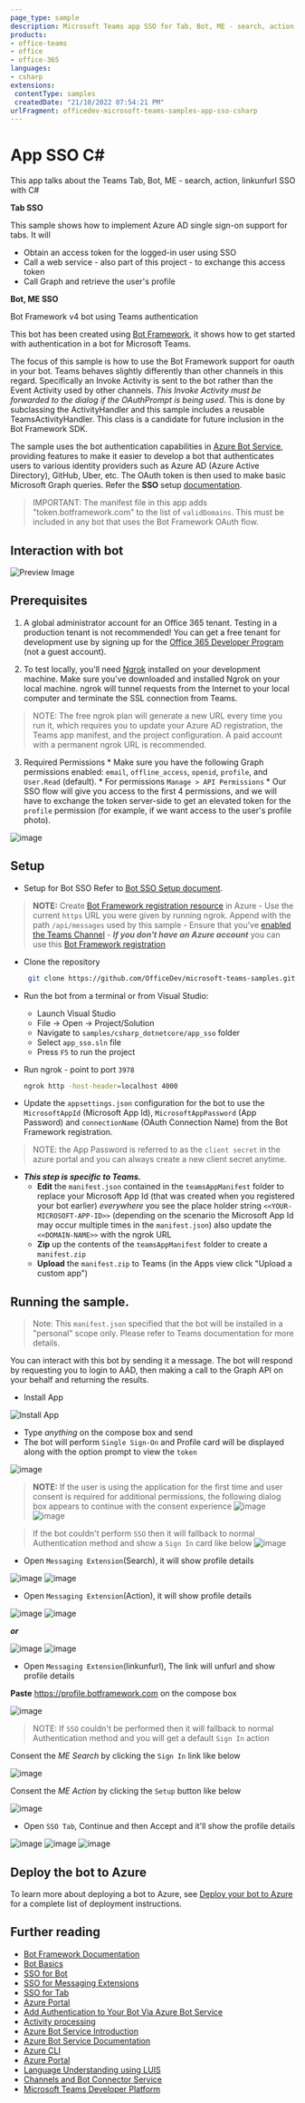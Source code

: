 ```yaml
---
page_type: sample
description: Microsoft Teams app SSO for Tab, Bot, ME - search, action, linkunfurl
products:
- office-teams
- office
- office-365
languages:
- csharp
extensions:
 contentType: samples
 createdDate: "21/10/2022 07:54:21 PM"
urlFragment: officedev-microsoft-teams-samples-app-sso-csharp
---
```


# App SSO C#

This app talks about the Teams Tab, Bot, ME - search, action, linkunfurl SSO with C#

__Tab SSO__

This sample shows how to implement Azure AD single sign-on support for tabs. It will

- Obtain an access token for the logged-in user using SSO
- Call a web service - also part of this project - to exchange this access token
- Call Graph and retrieve the user's profile

__Bot, ME SSO__

Bot Framework v4 bot using Teams authentication

This bot has been created using [Bot Framework](https://dev.botframework.com), it shows how to get started with authentication in a bot for Microsoft Teams.

The focus of this sample is how to use the Bot Framework support for oauth in your bot. Teams behaves slightly differently than other channels in this regard. Specifically an Invoke Activity is sent to the bot rather than the Event Activity used by other channels. _This Invoke Activity must be forwarded to the dialog if the OAuthPrompt is being used._ This is done by subclassing the ActivityHandler and this sample includes a reusable TeamsActivityHandler. This class is a candidate for future inclusion in the Bot Framework SDK.

The sample uses the bot authentication capabilities in [Azure Bot Service](https://docs.botframework.com), providing features to make it easier to develop a bot that authenticates users to various identity providers such as Azure AD (Azure Active Directory), GitHub, Uber, etc. The OAuth token is then used to make basic Microsoft Graph queries. Refer the **SSO** setup [documentation](https://docs.microsoft.com/en-us/microsoftteams/platform/bots/how-to/authentication/add-authentication?tabs=dotnet%2Cdotnet-sample).

> IMPORTANT: The manifest file in this app adds "token.botframework.com" to the list of `validDomains`. This must be included in any bot that uses the Bot Framework OAuth flow.

## Interaction with bot

![Preview Image](Images/PreviewAppSSOCsharp.gif)

## Prerequisites

1. A global administrator account for an Office 365 tenant. Testing in a production tenant is not recommended! You can get a free tenant for development use by signing up for the [Office 365 Developer Program](https://developer.microsoft.com/en-us/microsoft-365/dev-program) (not a guest account).


2. To test locally, you'll need [Ngrok](https://ngrok.com/) installed on your development machine.
Make sure you've downloaded and installed Ngrok on your local machine. ngrok will tunnel requests from the Internet to your local computer and terminate the SSL connection from Teams.

> NOTE: The free ngrok plan will generate a new URL every time you run it, which requires you to update your Azure AD registration, the Teams app manifest, and the project configuration. A paid account with a permanent ngrok URL is recommended.

3. Required Permissions
        * Make sure you have the following Graph permissions enabled: `email`, `offline_access`, `openid`, `profile`, and `User.Read` (default).
        * For permissions `Manage > API Permissions`
        * Our SSO flow will give you access to the first 4 permissions, and we will have to exchange the token server-side to get an elevated token for the `profile` permission (for example, if we want access to the user's profile photo).
        
![image](https://user-images.githubusercontent.com/85108465/121638666-f80f4980-caa8-11eb-9b75-09b0e86c6d6a.png)

## Setup

- Setup for Bot SSO
Refer to [Bot SSO Setup document](https://github.com/OfficeDev/Microsoft-Teams-Samples/blob/main/samples/bot-conversation-sso-quickstart/BotSSOSetup.md).

> **NOTE:**
Create [Bot Framework registration resource](https://docs.microsoft.com/en-us/azure/bot-service/bot-service-quickstart-registration) in Azure
    - Use the current `https` URL you were given by running ngrok. Append with the path `/api/messages` used by this sample
    - Ensure that you've [enabled the Teams Channel](https://docs.microsoft.com/en-us/azure/bot-service/channel-connect-teams?view=azure-bot-service-4.0)
    - __*If you don't have an Azure account*__ you can use this [Bot Framework registration](https://docs.microsoft.com/en-us/microsoftteams/platform/bots/how-to/create-a-bot-for-teams#register-your-web-service-with-the-bot-framework)

-  Clone the repository
   ```bash
    git clone https://github.com/OfficeDev/microsoft-teams-samples.git
    ```
-  Run the bot from a terminal or from Visual Studio:
    - Launch Visual Studio
    - File -> Open -> Project/Solution  
    - Navigate to `samples/csharp_dotnetcore/app_sso` folder
    - Select `app_sso.sln` file
    - Press `F5` to run the project

- Run ngrok - point to port `3978`

    ```bash
    ngrok http -host-header=localhost 4000
    ```
- Update the `appsettings.json` configuration for the bot to use the `MicrosoftAppId` (Microsoft App Id), `MicrosoftAppPassword` (App Password) and `connectionName` (OAuth Connection Name) from the Bot Framework registration. 
> NOTE: the App Password is referred to as the `client secret` in the azure portal and you can always create a new client secret anytime.

- __*This step is specific to Teams.*__
    - **Edit** the `manifest.json` contained in the  `teamsAppManifest` folder to replace your Microsoft App Id (that was created when you registered your bot earlier) *everywhere* you see the place holder string `<<YOUR-MICROSOFT-APP-ID>>` (depending on the scenario the Microsoft App Id may occur multiple times in the `manifest.json`) also update the `<<DOMAIN-NAME>>` with the ngrok URL
    - **Zip** up the contents of the `teamsAppManifest` folder to create a `manifest.zip`
    - **Upload** the `manifest.zip` to Teams (in the Apps view click "Upload a custom app")


## Running the sample.

> Note: This `manifest.json` specified that the bot will be installed in a "personal" scope only. Please refer to Teams documentation for more details.

You can interact with this bot by sending it a message. The bot will respond by requesting you to login to AAD, then making a call to the Graph API on your behalf and returning the results.
- Install App

![Install App](Images/add_app.png)

- Type *anything* on the compose box and send
- The bot will perform `Single Sign-On` and Profile card will be displayed along with the option prompt to view the `token`

![image](Images/Single_SignIn.png)

> **NOTE:** 
If the user is using the application for the first time and user consent is required for additional permissions, the following dialog box appears to continue with the consent experience
![image](Images/permission.png)
![image](Images/Grantpermission.png)

>If the bot couldn't perform `SSO` then it will fallback to normal Authentication method and show a `Sign In` card like below
![image](Images/SignIn.png)

- Open `Messaging Extension`(Search), it will show profile details

![image](Images/ME_Add.png)
![image](Images/MEProfile.png)


- Open `Messaging Extension`(Action), it will show profile details

![image](Images/MEProfile1.png)
![image](Images/Profile_details.png)


__*or*__


![image](Images/profile_action.png)
![image](Images/Profile_details.png)

- Open `Messaging Extension`(linkunfurl), The link will unfurl and show profile details

**Paste** https://profile.botframework.com on the compose box

![image](Images/ME_Botlink.png)

> NOTE: If `SSO` couldn't be performed then it will fallback to normal Authentication method and you will get a default `Sign In` action

Consent the *ME Search* by clicking the `Sign In` link like below 

![image](Images/ME_SignIn.png)

Consent the *ME Action* by clicking the `Setup` button like below 


![image](Images/ME_SignIn1.png)

- Open `SSO Tab`, Continue and then Accept and it'll show the profile details

![image](Images/almost.png)
![image](Images/permission_request.png)
![image](Images/Tab.png)



## Deploy the bot to Azure

To learn more about deploying a bot to Azure, see [Deploy your bot to Azure](https://aka.ms/azuredeployment) for a complete list of deployment instructions.

## Further reading

- [Bot Framework Documentation](https://docs.botframework.com)
- [Bot Basics](https://docs.microsoft.com/azure/bot-service/bot-builder-basics?view=azure-bot-service-4.0)
- [SSO for Bot](https://docs.microsoft.com/en-us/microsoftteams/platform/bots/how-to/authentication/auth-aad-sso-bots)
- [SSO for Messaging Extensions](https://docs.microsoft.com/en-us/microsoftteams/platform/messaging-extensions/how-to/enable-sso-auth-me)
- [SSO for Tab](https://docs.microsoft.com/en-us/microsoftteams/platform/tabs/how-to/authentication/auth-aad-sso)
- [Azure Portal](https://portal.azure.com)
- [Add Authentication to Your Bot Via Azure Bot Service](https://docs.microsoft.com/en-us/azure/bot-service/bot-builder-authentication?view=azure-bot-service-4.0&tabs=csharp)
- [Activity processing](https://docs.microsoft.com/en-us/azure/bot-service/bot-builder-concept-activity-processing?view=azure-bot-service-4.0)
- [Azure Bot Service Introduction](https://docs.microsoft.com/azure/bot-service/bot-service-overview-introduction?view=azure-bot-service-4.0)
- [Azure Bot Service Documentation](https://docs.microsoft.com/azure/bot-service/?view=azure-bot-service-4.0)
- [Azure CLI](https://docs.microsoft.com/cli/azure/?view=azure-cli-latest)
- [Azure Portal](https://portal.azure.com)
- [Language Understanding using LUIS](https://docs.microsoft.com/en-us/azure/cognitive-services/luis/)
- [Channels and Bot Connector Service](https://docs.microsoft.com/en-us/azure/bot-service/bot-concepts?view=azure-bot-service-4.0)
- [Microsoft Teams Developer Platform](https://docs.microsoft.com/en-us/microsoftteams/platform/)

